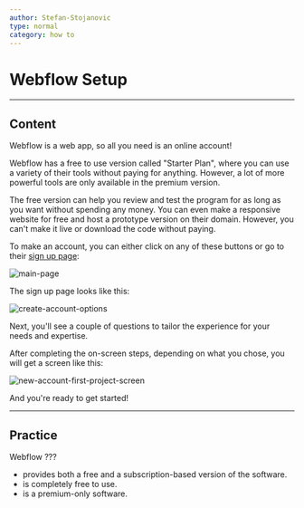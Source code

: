```yaml
---
author: Stefan-Stojanovic
type: normal
category: how to
---
```


# Webflow Setup


---

## Content

Webflow is a web app, so all you need is an online account!

Webflow has a free to use version called "Starter Plan", where you can use a variety of their tools without paying for anything. However, a lot of more powerful tools are only available in the premium version.

The free version can help you review and test the program for as long as you want without spending any money. You can even make a responsive website for free and host a prototype version on their domain. However, you can't make it live or download the code without paying.

To make an account, you can either click on any of these buttons or go to their [sign up page](https://webflow.com/dashboard/signup):

![main-page](https://img.enkipro.com/6fadece36a73df6499fb134b9418c678.png)

The sign up page looks like this:

![create-account-options](https://img.enkipro.com/16703b84a5a0810449a81f6b1ff3c3be.png)

Next, you'll see a couple of questions to tailor the experience for your needs and expertise.

After completing the on-screen steps, depending on what you chose, you will get a screen like this:

![new-account-first-project-screen](https://img.enkipro.com/91d31e018c219cedc37034a48ddc32a5.png)

And you're ready to get started!


---

## Practice

Webflow ???

* provides both a free and a subscription-based version of the software.
* is completely free to use.
* is a premium-only software.
